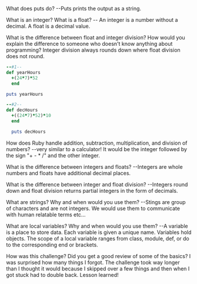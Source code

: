 
What does puts do?
--Puts prints the output as a string.

What is an integer? What is a float?
-- An integer is a number without a decimal. A float is a decimal value.

What is the difference between float and integer division? How would you explain the difference to someone who doesn't know anything about programming?
Integer division always rounds down where float division does not round.



```ruby
--#1--
def yearHours
  +(24*7)*52
  end

puts yearHours

--#2--
def decHours
  +((24*7)*52)*10
  end

  puts decHours

```

How does Ruby handle addition, subtraction, multiplication, and division of numbers?
--very similar to a calculator! It would be the integer followed by the sign "+ - * /" and the other integer.

What is the difference between integers and floats?
--Integers are whole numbers and floats have additional decimal places.

What is the difference between integer and float division?
--Integers round down and float division returns partial integers in the form of decimals.

What are strings? Why and when would you use them?
--Stings are group of characters and are not integers. We would use them to communicate with human relatable terms etc...

What are local variables? Why and when would you use them?
--A variable is a place to store data. Each variable is given a unique name. Variables hold objects. The scope of a local variable ranges from class, module, def, or do to the corresponding end or brackets.

How was this challenge? Did you get a good review of some of the basics?
I was surprised how many things I forgot. The challenge took way longer than I thought it would because I skipped over a few things and then when I got stuck had to double back. Lesson learned!
